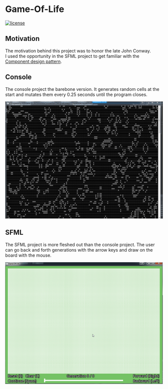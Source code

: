 # Game-Of-Life
[![license](https://img.shields.io/github/license/arminherling/Game-Of-Life.svg)](https://github.com/arminherling/Game-Of-Life/blob/master/LICENSE) 

## Motivation

The motivation behind this project was to honor the late John Conway.  
I used the opportunity in the SFML project to get familiar with the [Component design pattern](https://gameprogrammingpatterns.com/command.html).

## Console

The console project the barebone version. It generates random cells at the start and mutates them every 0.25 seconds until the program closes.

<p align="center">
  <img src="./Gifs/ConsoleOutput.gif">
</p>

## SFML

The SFML project is more fleshed out than the console project.
The user can go back and forth generations with the arrow keys and draw on the board with the mouse.

<p align="center">
  <img src="./Gifs/SFMLOutput.gif">
</p>
